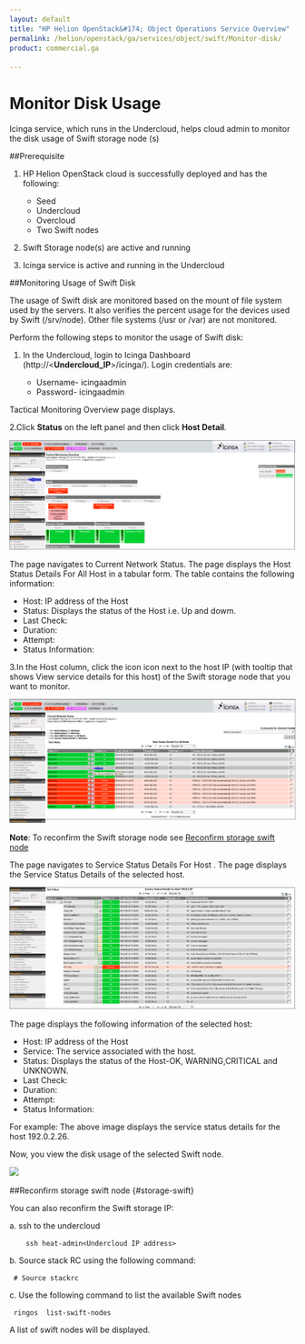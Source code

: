 ```yaml
---
layout: default
title: "HP Helion OpenStack&#174; Object Operations Service Overview"
permalink: /helion/openstack/ga/services/object/swift/Monitor-disk/
product: commercial.ga

---
```

<!--UNDER REVISION-->

<script>

function PageRefresh {
onLoad="window.refresh"
}

PageRefresh();

</script>

<!--
<p style="font-size: small;"> <a href="/helion/openstack/ga/services/object/overview/">&#9664; PREV</a> | <a href="/helion/openstack/services/overview/">&#9650; UP</a> | <a href=" /helion/openstack/ga/services/swift/deployment/"> NEXT &#9654</a> </p>-->


# Monitor Disk Usage

Icinga service, which runs in the Undercloud, helps cloud admin to monitor the disk usage of Swift storage node (s)

##Prerequisite

1. HP Helion OpenStack cloud is successfully deployed and has the following: 

	* Seed
	* Undercloud
	* Overcloud 
	* Two Swift nodes 
2. Swift Storage node(s) are active and running
3. Icinga service is active and running in the Undercloud


##Monitoring Usage of Swift Disk

The usage of Swift disk are monitored based on the mount of file system used by the servers. It also verifies the percent usage for the devices used by Swift (/srv/node). Other file systems (/usr or /var) are not monitored. 


Perform the following steps to monitor the usage of Swift disk:

1. In the Undercloud, login to Icinga Dashboard (http://<**Undercloud_IP**>/icinga/). Login credentials are:
		
	* Username- icingaadmin
	* Password- icingaadmin 

Tactical Monitoring Overview page displays.

2.Click **Status** on the left panel and then click **Host Detail**. 

<img src ="media/icinga_host-details.png/">

The page navigates to  Current Network Status. The page displays the Host Status Details For All Host in a tabular form. The table contains the following information:

* Host: IP address of the Host
* Status: Displays the status of the Host i.e. Up and dowm. 
* Last Check: 
* Duration:
* Attempt:
* Status Information: 

3.In the Host column, click the icon icon next to the host IP (with tooltip that shows View service details for this host) of the Swift storage node that you want to monitor.  

<img src ="media/swift_icinga_view-details.png"/>

**Note**: To reconfirm the Swift storage node see [Reconfirm storage swift node](#storage-swift)


The page navigates to Service Status Details For Host <Swift node IP>. The page displays the Service Status Details of the selected host. 

<img src ="media/swift_icinga_view-status-details-host.png"/>

The page displays the following information of the selected host:

* Host: IP address of the Host
* Service: The service associated with the host.
* Status: Displays the status of the Host-OK, WARNING,CRITICAL and UNKNOWN. 
* Last Check: 
* Duration:
* Attempt:
* Status Information: 

For example: The above image displays the service status details for the host 192.0.2.26.

Now, you view the disk usage of the selected Swift node.

<img src ="media/swift_icinga-disk-usage"/>



##Reconfirm storage swift node {#storage-swift}

You can also reconfirm the Swift storage IP:

a. ssh to the undercloud 
    
		ssh heat-admin<Undercloud IP address> 

b. Source stack RC using the following command:

     # Source stackrc 

c. Use the following command to list the available Swift nodes
    
     ringos  list-swift-nodes

A list of swift nodes will be displayed.



 




